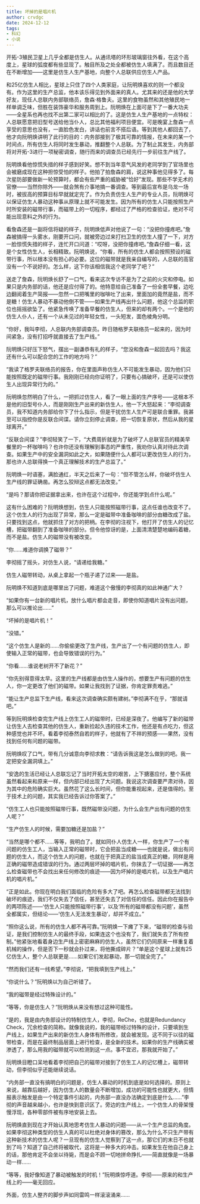 ```yaml
---
title: 坏掉的是唱片机
author: crvdgc
date: 2024-12-12
tags:
- 科幻
- 小说
---
```


开拓-3殖民卫星上几乎全都是仿生人。从通讯塔的环形玻璃窗往外看，在这个高度上，星球的弧度都有些显现了。触目所及之处全都被仿生人填满了。而且数目还在不断增加——这里是仿生人生产基地，向整个人总联供应仿生人产品。

和25亿仿生人相比，星球上只住了四个人类家庭，让阮明焕喜欢的则一个都没有。作为这里的生产总监，他本该乐得见到外面来的真人。尤其来的还是他的大学好友，现任人总联内务部联络员，詹森·格鲁夫。这里的食物虽然和其他殖民地一样单调乏味，但胜在装饰豪华和服务周到上。阮明焕在上面可是下了一番大功夫——全星系也再也找不出第二家可以相比的了。这是仿生人生产基地的一点特权：人总联愿意把旧型号送给他当仆人，总比其他福利项目便宜。可是晚宴上詹森一点享受的意思也没有，一直脸色发白，讲话也前言不搭后语。等到其他人都回去了，他才向阮明焕讲明了此行的目的：内务部接到了极其可靠的情报，在未来的某一个时间点，所有仿生人将同时发生暴动，推翻整个人总联。为了制止其发生，内务部将对开拓-3进行一项秘密调查，随行而来的调查员已经先行一步前往生产线了。

阮明焕看他惊慌失措的样子感到好笑。想不到当年意气风发的老同学到了官场里也会被磨成现在这种担惊受怕的样子。他拍了拍詹森的肩，说这种事他见得多了。每次星防部要做新一轮预算时，都会有些严重的威胁被“恰好”发现。那些不学无术的官僚——当然你除外——就会煞有介事地搞一番调查。等到最后宣布是乌龙一场时，被拔高的预算目标早就就定完了。作为负责仿生人生产的专业人员，阮明焕可以保证仿生人暴动这种事从原理上就不可能发生。因为所有的仿生人只能按照生产时所安装的磁带行事，而磁带上的一切程序，都经过了严格的检查验证，绝对不可能出现意料之外的行为。

看詹森还是一副将信将疑的样子，阮明焕低声对他说了一句：“没把你撞疼吧。”詹森被搞得一头雾水，刚要开口问，就被旁边过来打扫卫生的仿生人撞了一下，对方一脸惊慌失措的样子，连忙开口问道：“哎呀，没把你撞疼吧。”詹森仔细一看，这是个女性仿生人，长相精致。阮明焕说，“你看，所有的仿生人都会按照预设的磁带行事，所以根本没有担心的必要。这位的磁带就是我亲自编写的，人总联的高官没有一个不说好的。怎么样，这下你该相信我这个老同学了吧？”

送走了詹森，阮明焕长舒了一口气，看来这次专访不是为了之前的火灾和停电。如果只是内务部的话，他还是应付得了的。他特意给自己准备了一份全套早餐，边吃边翻阅着生产简报——忽然一口把嘴里的咖啡吐了出来，里面加的竟然是盐，而不是糖！仿生人暴动不暴动他倒不管——如果生产线再出什么问题，他这个总监的职位也摇摇欲坠了。他紧急传唤了准备早餐的仿生人，但来的却有两个。一个是他的仿生人仆人，还有一个从未见过的年轻女性，一头短发，面色棱角分明。

“你好，我叫李彻，人总联内务部调查员。昨日随格罗夫联络员一起来的，因为时间紧急，没有打招呼就直接去了生产线。”

阮明焕只好压下怒气，摆出一副谦恭有礼的样子，“您没和詹森一起回去吗？我这还有什么可以配合您的工作的地方吗？”

“我读了格罗夫联络员的报告，你在里面声称仿生人不可能发生暴动，因为他们只能按照既定的磁带行事。我刚刚已经向你证明了，只要有心搞破坏，还是可以使仿生人出现异常行为的。”

阮明焕忽然明白了什么，一把抓过仿生人，看了一眼上面的生产序号——这根本不是他的旧型号仆人，而是刚刚生产出来的新仿生人，他一下大怒起来：“李彻调查员，我不知道内务部给你下了什么指示，但是干扰仿生人生产可是联合重罪。我甚至可以指控你是反联合间谍。请你立刻停止调查，把一切恢复原状，然后从我的星球离开。”

“反联合间谍？”李彻轻笑了一下，“大费周折就是为了破坏了人总联官员的精美早餐里的一杯咖啡吗？也许你还没有理解到事态的严重性，我劝你认真对待此次调查。如果生产中的安全漏洞如此之大，如果随便什么人都可以更改仿生人的行为，那也许人总联得换一个真正理解技术的生产总监了。”

阮明焕一时语塞，满脸通红，半天之后来了一句：“但不管怎么样，你破坏仿生人生产线的罪证确凿。再怎么狡辩这点都无法改变。”

“是吗？那请你把证据拿出来，也许在这个过程中，你还能学到点什么呢。”

这有什么困难的？阮明焕想到，仿生人只能按照磁带行事，这点任谁也改变不了。这个仿生人的行为出现了异常，那么一定是磁带中准备咖啡的部分由糖改成了盐。只要找到这点，他就抓住了对方的把柄。在李彻的注视下，他打开了仿生人的记忆槽，把磁带翻到了准备咖啡的部分。但令他惊讶的是，上面清清楚楚地编码着糖，而不是盐。仿生人的磁带没有被改变。

“你……难道你调换了磁带？”

李彻摇了摇头，对仿生人说，“请递给我糖。”

仿生人磁带转动，从桌上拿起一个瓶子递了过来——是盐。

阮明焕不知道到底是哪里出了问题，难道这个傲慢的李彻真的如此神通广大？

“如果你有一台新的唱片机，放什么唱片都会走音，即使你知道唱片没有出问题，那么可以推论出……”

“坏掉的是唱片机！”

“没错。”

“这个仿生人是新的……你偷偷更改了生产线，生产出了一个有问题的仿生人，即使输入正常的磁带，也会导致错误的行为。”

“你看……谁说老树开不了新花？”

“你先别得意得太早。这里的生产线都是由仿生人操作的，想要生产有问题的仿生人，你一定更改了他们的磁带。如果让我找到了证据，你肯定罪责难逃。”

“能让生产总监下生产线，看来这次调查确实颇有建树。”李彻满不在乎，“那就请吧。”

等到阮明焕检查完生产线上仿生工人的磁带时，已经是深夜了。他编写了新的磁带让仿生人去检查其他的仿生人，重新捡起久违的技术工作，他还是有点吃力，但这种感觉也并不坏。看着李彻泰然自若的样子，他就有了不祥的预感——果然，没有找到任何有问题的磁带。

阮明焕叹了口气，带有几分诚意向李彻求教：“请告诉我这是怎么做到的吧。我一定把安全漏洞填上。”

“安逸的生活已经让人总联忘记了当时开拓太空的艰苦，上下搪塞应付，整个系统虽然看起来和原来一样，但内部已经出现了大问题。我说这次调查要严肃对待，因为其中的危险确实巨大。虽然花了这么长时间，但你能重视起来，还是值得的。至于技术上的问题，其实我已经告诉过你答案了。”

“仿生工人也只能按照磁带行事，既然磁带没问题，为什么会生产出有问题的仿生人呢？”

“生产仿生人的时候，需要加糖还是加盐？”

“当然是哪个都不……等等，我明白了。就如同仆人仿生人一样，你生产了一个有问题的仿生工人，当输入正常的磁带时，它会把盐当成糖——也就是说，做出有问题的仿生人，而这个仿生人的问题，也就在于把真正的盐当成真正的糖，同样是用正确的磁带造成错误的行为。通过两层坏掉的唱片机，你抹去了一切证据——再怎么检查磁带也不会找出来任何修改的痕迹——因为坏掉的是唱片机，以及生产唱片机的唱片机。”

“正是如此。你现在明白我们面临的危险有多大了吧。再怎么检查磁带都无法找到破坏的痕迹，我们不仅失去了信任，甚至还失去了对信任的信任。因此你在报告中的两项陈述——‘仿生人只能按照磁带行事’，以及‘所有的磁带都没有问题’，虽然全都属实，但结论——‘仿生人无法发生暴动’，却并不成立。”

“照你这么说，所有的仿生人都不再可靠。”阮明焕一下瘫了下来，“磁带的检查与验证，是我们控制仿生人的最终手段，如果连这个也没有了，我们就失去了所有控制。”他紧张地看着身边生产线上密密麻麻的仿生人，虽然它们仍同原来一样重复着机械的操作，但是否下一秒就会扑过来，将他撕成碎片？“单是这个星球上就有25亿仿生人，整个人总联更是……如果它们发起暴动，那一切就全完了。”

“然而我们还有一线希望。”李彻说，“把我填到生产线上。”

“你说什么？”阮明焕以为自己听错了。

“我的磁带是经过特殊设计的。”

“等等，你是仿生人？”阮明焕从来没有想过这种可能性。

“是的，我是由内务部设计的特制仿生人，李彻，ReChe，也就是Redundancy Check，冗余检查的简称。就像我说的，我的磁带经过特殊的设计，只要填到生产线上，如果生产出来的新仿生人身体有所修改，就会被发现。这不同于以往的磁带检查，而是在最终制品层面上进行检查，是全新的技术。如果你的生产线确实被渗透了，那么用我的磁带就可以检测到这一点。事不宜迟，那我就开始了。”

阮明焕目瞪口呆地看着李彻把自己的磁带对接到了仿生工人的记忆槽上，磁带转动，但李彻似乎还能继续说话。

“内务部一直没有搞明白的问题是，仿生人暴动的时机到底是如何选择的。原则上来说，越靠后越好，因为仿生人的数量会不断增加，成功的可能性也就更大，但情报表示触发是由一个特定事件引起的，内务部一直没办法确定到底是什么……”李彻的声音越来越小，也许是快到意识区了。旁边的生产线上，一个仿生人的骨架慢慢浮现，各种零部件被有序地安装上去。

阮明焕直到现在才开始认真地思考仿生人暴动的问题——从一个生产总监的角度。如果李彻这种类型的仿生人真的可以杜绝对身体的篡改，那么为什么不只生产带有这种新技术的仿生人呢？一旦现有的仿生人觉察到了这一点，那它们的末日不也就到了吗？知道了自己终将被取代，这将是一种多大的冲击。如果发生在他自己身上的话，那他肯定不会坐以待毙，而是会不顾一切地拼命挣扎——简直就像是一场暴动一样……

“等等，我好像知道了暴动被触发的时机！”阮明焕惊呼道。李彻——原来的和生产线上的——毫无回应。

外面，仿生人整齐的脚步声如同雷鸣一样滚滚涌来……

